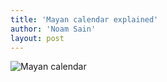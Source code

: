 ```yaml
---
title: 'Mayan calendar explained'
author: 'Noam Sain'
layout: post
---
```


![Mayan calendar](/_assets/img/2012/11/mayan-calendar.jpg)